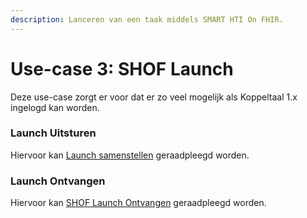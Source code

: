 ```yaml
---
description: Lanceren van een taak middels SMART HTI On FHIR.
---
```


# Use-case 3: SHOF Launch

Deze use-case zorgt er voor dat er zo veel mogelijk als Koppeltaal 1.x ingelogd kan worden.

### Launch Uitsturen

Hiervoor kan [Launch samenstellen](../../technische-howto/launchen/launch-samenstellen/) geraadpleegd worden.

### Launch Ontvangen

Hiervoor kan [SHOF Launch Ontvangen](../../technische-howto/launchen/smart-hti-on-fhir-launch-ontvangen.md) geraadpleegd worden.

